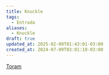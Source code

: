 ```yaml
---
title: Knuckle
tags:
  - Entrada
aliases:
  - Knuckle
draft: true
updated_at: 2025-02-09T01:43:01-03:00
created_at: 2024-07-09T03:01:10-03:00
---
```


[Toram](../../26/entrada/Toram.md)